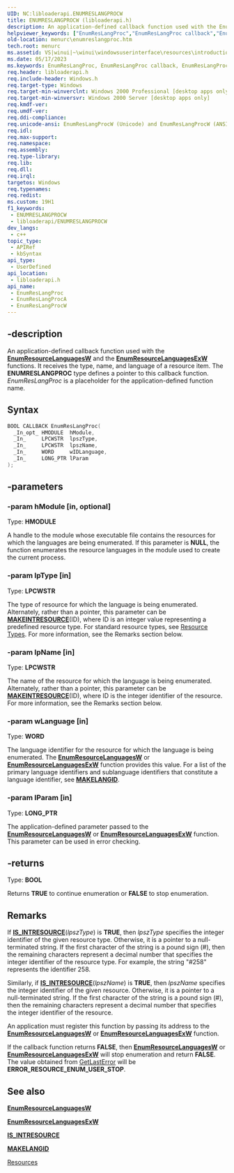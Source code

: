 ```yaml
---
UID: NC:libloaderapi.ENUMRESLANGPROCW
title: ENUMRESLANGPROCW (libloaderapi.h)
description: An application-defined callback function used with the EnumResourceLanguages and EnumResourceLanguagesEx functions. (ANSI)
helpviewer_keywords: ["EnumResLangProc","EnumResLangProc callback","EnumResLangProc callback function [Menus and Other Resources]","EnumResLangProcW","EnumResLangProcW","_win32_EnumResLangProc","_win32_enumreslangproc_cpp","libloaderapi/EnumResLangProc","libloaderapi/EnumResLangProcW","libloaderapi/EnumResLangProcW","menurc.enumreslangproc","winui._win32_enumreslangproc"]
old-location: menurc\enumreslangproc.htm
tech.root: menurc
ms.assetid: VS|winui|~\winui\windowsuserinterface\resources\introductiontoresources\resourcereference\resourcefunctions\enumreslangproc.htm
ms.date: 05/17/2023
ms.keywords: EnumResLangProc, EnumResLangProc callback, EnumResLangProc callback function [Menus and Other Resources], EnumResLangProcW, EnumResLangProcW, _win32_EnumResLangProc, _win32_enumreslangproc_cpp, libloaderapi/EnumResLangProc, libloaderapi/EnumResLangProcW, libloaderapi/EnumResLangProcW, menurc.enumreslangproc, winui._win32_enumreslangproc
req.header: libloaderapi.h
req.include-header: Windows.h
req.target-type: Windows
req.target-min-winverclnt: Windows 2000 Professional [desktop apps only]
req.target-min-winversvr: Windows 2000 Server [desktop apps only]
req.kmdf-ver: 
req.umdf-ver: 
req.ddi-compliance: 
req.unicode-ansi: EnumResLangProcW (Unicode) and EnumResLangProcW (ANSI)
req.idl: 
req.max-support: 
req.namespace: 
req.assembly: 
req.type-library: 
req.lib: 
req.dll: 
req.irql: 
targetos: Windows
req.typenames: 
req.redist: 
ms.custom: 19H1
f1_keywords:
 - ENUMRESLANGPROCW
 - libloaderapi/ENUMRESLANGPROCW
dev_langs:
 - c++
topic_type:
 - APIRef
 - kbSyntax
api_type:
 - UserDefined
api_location:
 - libloaderapi.h
api_name:
 - EnumResLangProc
 - EnumResLangProcA
 - EnumResLangProcW
---
```


## -description

An application-defined callback function used with the [**EnumResourceLanguagesW**](../winbase/nf-winbase-enumresourcelanguagesw.md) and the [**EnumResourceLanguagesExW**](nf-libloaderapi-enumresourcelanguagesexw.md) functions. It receives the type, name, and language of a resource item. The **ENUMRESLANGPROC** type defines a pointer to this callback function. *EnumResLangProc* is a placeholder for the application-defined function name.

## Syntax

``` c++
BOOL CALLBACK EnumResLangProc(
  _In_opt_ HMODULE  hModule,
  _In_     LPCWSTR  lpszType,
  _In_     LPCWSTR  lpszName,
  _In_     WORD     wIDLanguage,
  _In_     LONG_PTR lParam
);
```

## -parameters

### -param hModule [in, optional]

Type: **HMODULE**

A handle to the module whose executable file contains the resources for which the languages are being enumerated. If this parameter is **NULL**, the function enumerates the resource languages in the module used to create the current process.

### -param lpType [in]

Type: **LPCWSTR**

The type of resource for which the language is being enumerated. Alternately, rather than a pointer, this parameter can be [**MAKEINTRESOURCE**](../winuser/nf-winuser-makeintresourcew.md)(ID), where ID is an integer value representing a predefined resource type. For standard resource types, see [Resource Types](windows/desktop/menurc/resource-types). For more information, see the Remarks section below.

### -param lpName [in]

Type: **LPCWSTR**

The name of the resource for which the language is being enumerated. Alternately, rather than a pointer, this parameter can be [**MAKEINTRESOURCE**](../winuser/nf-winuser-makeintresourcew.md)(ID), where ID is the integer identifier of the resource. For more information, see the Remarks section below.

### -param wLanguage [in]

Type: **WORD**

The language identifier for the resource for which the language is being enumerated. The [**EnumResourceLanguagesW**](../winbase/nf-winbase-enumresourcelanguagesw.md) or [**EnumResourceLanguagesExW**](nf-libloaderapi-enumresourcelanguagesexw.md) function provides this value. For a list of the primary language identifiers and sublanguage identifiers that constitute a language identifier, see [**MAKELANGID**](../winnt/nf-winnt-makelangid.md).

### -param lParam [in]

Type: **LONG\_PTR**

The application-defined parameter passed to the [**EnumResourceLanguagesW**](../winbase/nf-winbase-enumresourcelanguagesw.md) or [**EnumResourceLanguagesExW**](nf-libloaderapi-enumresourcelanguagesexw.md) function. This parameter can be used in error checking.

## -returns

Type: **BOOL**

Returns **TRUE** to continue enumeration or **FALSE** to stop enumeration.

## Remarks

If [**IS_INTRESOURCE**](../winuser/nf-winuser-is_intresource.md)(*lpszType*) is **TRUE**, then *lpszType* specifies the integer identifier of the given resource type. Otherwise, it is a pointer to a null-terminated string. If the first character of the string is a pound sign (\#), then the remaining characters represent a decimal number that specifies the integer identifier of the resource type. For example, the string "\#258" represents the identifier 258.

Similarly, if [**IS_INTRESOURCE**](../winuser/nf-winuser-is_intresource.md)(*lpszName*) is **TRUE**, then *lpszName* specifies the integer identifier of the given resource. Otherwise, it is a pointer to a null-terminated string. If the first character of the string is a pound sign (\#), then the remaining characters represent a decimal number that specifies the integer identifier of the resource.

An application must register this function by passing its address to the [**EnumResourceLanguagesW**](../winbase/nf-winbase-enumresourcelanguagesw.md) or [**EnumResourceLanguagesExW**](nf-libloaderapi-enumresourcelanguagesexw.md) function.

If the callback function returns **FALSE**, then [**EnumResourceLanguagesW**](../winbase/nf-winbase-enumresourcelanguagesw.md) or [**EnumResourceLanguagesExW**](nf-libloaderapi-enumresourcelanguagesexw.md) will stop enumeration and return **FALSE**. The value obtained from [GetLastError](../errhandlingapi/nf-errhandlingapi-getlasterror.md) will be **ERROR\_RESOURCE\_ENUM\_USER\_STOP**.

## See also

[**EnumResourceLanguagesW**](../winbase/nf-winbase-enumresourcelanguagesw.md)

[**EnumResourceLanguagesExW**](nf-libloaderapi-enumresourcelanguagesexw.md)

[**IS_INTRESOURCE**](../winuser/nf-winuser-is_intresource.md)

[**MAKELANGID**](../winnt/nf-winnt-makelangid.md)

[Resources](/windows/win32/menurc/resources)
